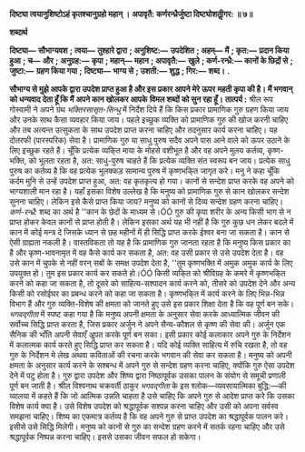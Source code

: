 **दिष्ट्या त्वयानुशिष्टोऽहं कृतश्चानुग्रहो महान् ।** **अपावृतै: कर्णरन्ध्रैर्जुष्टा दिष्ट्योशतीॢगर: ॥ ७॥** 

**शब्दार्थ** 

**दिष्ट्या—** **सौभाग्यवश** **; त्वया—** **तुश्हारे द्वारा** **; अनुशिष्ट:—** **उपदेशित** **; अहम्—** **मैं** **; कृत:—** **प्रदान किया हुआ** **; च—** **और** **;** **अनुग्रह:—** **कृपा** **; महान्—** **महान** **; अपावृतै:—** **खुले** **; कर्ण-रन्ध्रै:—** **कानों के छिद्रों से** **; जुष्टा:—** **ग्रहण किया गया** **;** **दिष्ट्या—** **भाग्य से** **; उशती:—** **शुद्ध** **; गिर:—** **शब्द।** **.** 

**सौभाग्य से मुझे आपके द्वारा उपदेश प्राप्त हुआ है और इस प्रकार आपने मेरे ऊपर** **महती कृपा की है। मैं भगवान् को धन्यवाद देता हूँ कि मैं अपने कान खोलकर आपके** **विमल शब्दों को सुन रहा हूँ।** **तात्पर्य :** श्रील रूप गोस्वामी ने अपने ग्रंथ *भक्तिरसासृत-सिन्धु* में निर्देश दिये हैं कि किस प्रकार प्रामाणिक गुरु ग्रहण किया जाय और उनके साथ कैसा व्यवहार किया जाय। पहले इच्छुक व्यक्ति को प्रामाणिक गुरु की खोज करनी चाहिए और तब अत्यन्त उत्सुकता के साथ उपदेश प्राप्त करना चाहिए और तदनुसार कार्य करना चाहिए। यह दोतरफी (पारस्परिक) सेवा है। प्रामाणिक गुरु या साधु पुरुष सदैव अपने पास आने वाले को ऊपर उठाने के लिए इच्छुक रहते हैं। चूँकि प्रत्येक व्यकि्त माया के मोहसे वशीभूत है और वह अपने मुलय कर्तव्य, कृष्ण- भक्ति, को भूलता रहता है, अत: साधु-पुरुष चाहते हैं कि प्रत्येक व्यक्ति संत स्वरूप बन जाय। प्रत्येक साधु पुरुष का कर्तव्य है कि वह प्रत्येक भुलक्कड़ सामान्य पुरुष में कृष्णभकि्त जागृत करे। मनु ने कहा चूँकि कर्दम मुनि से उन्हें उपदेश प्राप्त हुआ, अत: वह कृतकृत्य हो गया। कानों से सन्देश प्राप्त करके वह अपने को भाग्यशाली मान रहा है। यहाँ इसका विशेष उल्लेख है कि मनुष्य को प्रामाणिक गुरु से कान खोलकर सन्देश सुनना चाहिए। लेकिन इसे कैसे प्राप्त किया जाय? मनुष्य को कानों से दिव्य सन्देश ग्रहण करना चाहिए। *कर्ण-रन्ध्रै:* शब्द का अर्थ है ''कान के छेदों के माध्यम से।ÓÓ गुरु की कृपा शरीर के अन्य किसी भाग से न प्राप्त होकर केवल कानों से प्राप्त होती है। लेकिन इसका अर्थ यह भी नहीं है कि गुरु कुछ धन लेकर बदले में कान में कोई मन्त्र दे जिसके ध्यान से छह महीनों में ही सिद्धि प्राप्त करके ईश्वर बना जा सकता है। कान से ऐसी ग्राह्यता नकली है। वास्तविकता तो यह है कि प्रामाणिक गुरु जानता रहता है कि मनुष्य किस प्रकार का है और कृष्ण-भावनामृत में वह कैसे कार्य कर सकता है, अत: वह उसी प्रकार से उसे उपदेश देता है। वह उसे कान में चुपके से नहीं वरन् सबों के समक्ष उपदेश देता है, ''तुम कृष्णभक्ति में अमुक अमुक कार्य के लिए उपयुक्त हो। तुम इस प्रकार कार्य कर सकते हो।ÓÓ किसी व्यकि्त को श्रीविग्रह के कमरे में कृष्णभकि्त करने को कहा जा सकता है, तो दूसरे को साहित्य-सश्पादन कार्य करने को, तीसरे को उपदेश देने और अन्य किसी को रसोईघर का प्रबन्ध करने को कहा जा सकता है। कृष्णभकि्त में कार्य करने के लिए भिन्न-भिन्न विभाग हैं और गुरु व्यक्ति-विशेष की क्षमता को जानते हुए उसे इस प्रकार शिक्षा देता है कि वह पूर्ण बन सके। *भगवद्गीता* में स्पष्ट कहा गया है कि मनुष्य अपनी क्षमता के अनुसार सेवा करके आध्यात्मिक जीवन की सर्वोच्च सिद्धि प्राप्त करता है, जिस प्रकार अर्जुन ने अपने सैन्य-कौशल से कृष्ण की सेवा की। अर्जुन एक सैनिक की भाँति अपनी सेवाएँ अॢपत करके पूर्ण बन सका। इसी प्रकार कोई कलाकार अपने गुरु के निर्देशन में कलात्मक कार्य करते हुए सिद्धि प्राप्त कर सकता है। यदि कोई व्यक्ति साहित्य में रुचि रखता है, तो वह गुरु के निर्देशन मे लेख अथवा कविताओं की रचना करके भगवान की सेवा कर सकता है। मनुष्य को अपनी क्षमता के अनुसार कार्य करने के सश्बन्ध में अपने गुरु से सन्देश ग्रहण करना चाहिए, क्योंकि गुरु ऐसा उपदेश देने में पटु होता है। गुरु द्वारा उपदेश और शिष्य द्वारा निष्ठापूर्वक उसका पालन के संयोग से समूची प्रणाली पूर्ण बन जाती है। श्रील विश्वनाथ चक्रवर्ती ठाकुर *भगवद्गीता* के इस श्लोक—व्यवसायात्मिका बुद्धि:—की व्यालया में कहते हैं कि जो आत्मिक उन्नति चाहता है उसे चाहिए कि अपने गुरु से आदेश प्राप्त करे कि उसका विशेष कार्य क्या है। उसे विशेष उपदेश को श्रद्धापूर्वक सश्पन्न करना चाहिए और उसी को अपना सर्वस्व समझना चाहिए। शिष्य का एकमात्र कर्तव्य है कि वह अपने गुरु से प्राप्त उपदेश का श्रद्धापूर्वक पालन करे। इसीसे उसे सिद्धि मिलेगी। मनुष्य को कानों से गुरु का सन्देश ग्रहण करने में सतर्क रहना चाहिए और उसे श्रद्धापूर्वक निष्पन्न करना चाहिए। इससे उसका जीवन सफल हो सकेगा।  